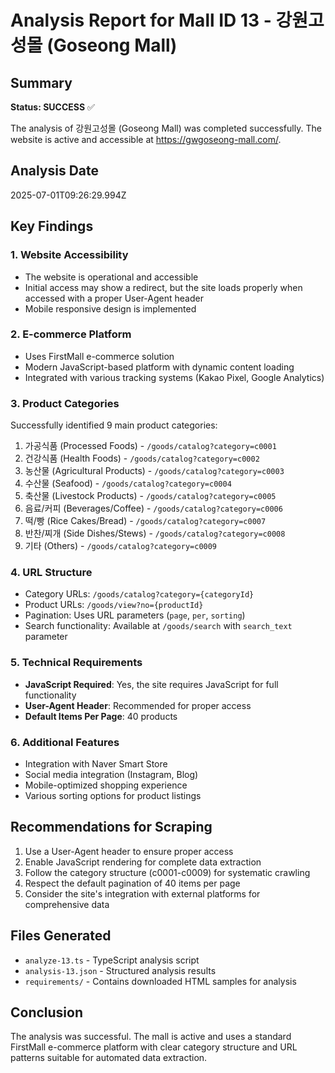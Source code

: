 # Analysis Report for Mall ID 13 - 강원고성몰 (Goseong Mall)

## Summary
**Status: SUCCESS** ✅

The analysis of 강원고성몰 (Goseong Mall) was completed successfully. The website is active and accessible at https://gwgoseong-mall.com/.

## Analysis Date
2025-07-01T09:26:29.994Z

## Key Findings

### 1. Website Accessibility
- The website is operational and accessible
- Initial access may show a redirect, but the site loads properly when accessed with a proper User-Agent header
- Mobile responsive design is implemented

### 2. E-commerce Platform
- Uses FirstMall e-commerce solution
- Modern JavaScript-based platform with dynamic content loading
- Integrated with various tracking systems (Kakao Pixel, Google Analytics)

### 3. Product Categories
Successfully identified 9 main product categories:
1. 가공식품 (Processed Foods) - `/goods/catalog?category=c0001`
2. 건강식품 (Health Foods) - `/goods/catalog?category=c0002`
3. 농산물 (Agricultural Products) - `/goods/catalog?category=c0003`
4. 수산물 (Seafood) - `/goods/catalog?category=c0004`
5. 축산물 (Livestock Products) - `/goods/catalog?category=c0005`
6. 음료/커피 (Beverages/Coffee) - `/goods/catalog?category=c0006`
7. 떡/빵 (Rice Cakes/Bread) - `/goods/catalog?category=c0007`
8. 반찬/찌개 (Side Dishes/Stews) - `/goods/catalog?category=c0008`
9. 기타 (Others) - `/goods/catalog?category=c0009`

### 4. URL Structure
- Category URLs: `/goods/catalog?category={categoryId}`
- Product URLs: `/goods/view?no={productId}`
- Pagination: Uses URL parameters (`page`, `per`, `sorting`)
- Search functionality: Available at `/goods/search` with `search_text` parameter

### 5. Technical Requirements
- **JavaScript Required**: Yes, the site requires JavaScript for full functionality
- **User-Agent Header**: Recommended for proper access
- **Default Items Per Page**: 40 products

### 6. Additional Features
- Integration with Naver Smart Store
- Social media integration (Instagram, Blog)
- Mobile-optimized shopping experience
- Various sorting options for product listings

## Recommendations for Scraping
1. Use a User-Agent header to ensure proper access
2. Enable JavaScript rendering for complete data extraction
3. Follow the category structure (c0001-c0009) for systematic crawling
4. Respect the default pagination of 40 items per page
5. Consider the site's integration with external platforms for comprehensive data

## Files Generated
- `analyze-13.ts` - TypeScript analysis script
- `analysis-13.json` - Structured analysis results
- `requirements/` - Contains downloaded HTML samples for analysis

## Conclusion
The analysis was successful. The mall is active and uses a standard FirstMall e-commerce platform with clear category structure and URL patterns suitable for automated data extraction.